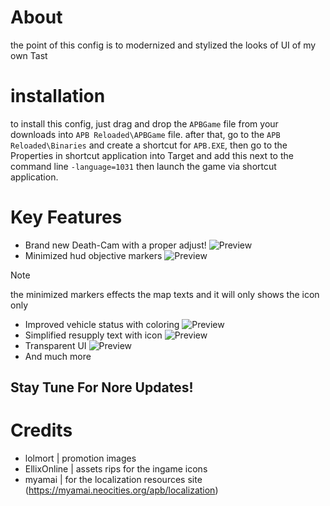 # About
the point of this config is to modernized and stylized the looks of UI of my own Tast

# installation
to install this config, just drag and drop the `APBGame` file from your downloads into `APB Reloaded\APBGame` file.
after that, go to the `APB Reloaded\Binaries` and create a shortcut for `APB.EXE`, then go to the Properties in shortcut application into Target and add this next to the command line `-language=1031` then launch the game via shortcut application.

# Key Features
- Brand new Death-Cam with a proper adjust!
![Preview](https://i.imgur.com/tStLna4.jpeg)
- Minimized hud objective markers
![Preview](https://i.imgur.com/5QJDm0R.png)
>[!NOTE]
>the minimized markers effects the map texts and it will only shows the icon only

- Improved vehicle status with coloring
![Preview](https://i.imgur.com/601GOW4.png)
- Simplified resupply text with icon
![Preview](https://i.imgur.com/2nTlp4C.jpeg)
- Transparent UI
![Preview](https://i.imgur.com/qBcz5iG.jpeg)
- And much more

## Stay Tune For Nore Updates!

# Credits
- lolmort       | promotion images
- EllixOnline   | assets rips for the ingame icons
- myamai        | for the localization resources site (https://myamai.neocities.org/apb/localization)

